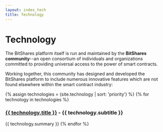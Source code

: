 ```yaml
---
layout: index_tech
title: Technology
---
```


# Technology

The BitShares platform itself is run and maintained by the **BitShares community**--an open consortium of individuals and organizations committed to providing universal access to the power of smart contracts.

Working together, this community has designed and developed the BitShares platform to include numerous innovative features which are not found elsewhere within the smart contract industry:



{% assign technologies = (site.technology | sort: 'priority') %}
{% for technology in technologies  %}

### <a href="{{ technology.url }}">{{ technology.title }}</a> - {{ technology.subtitle }}
{{ technology.summary }}
{% endfor %}
